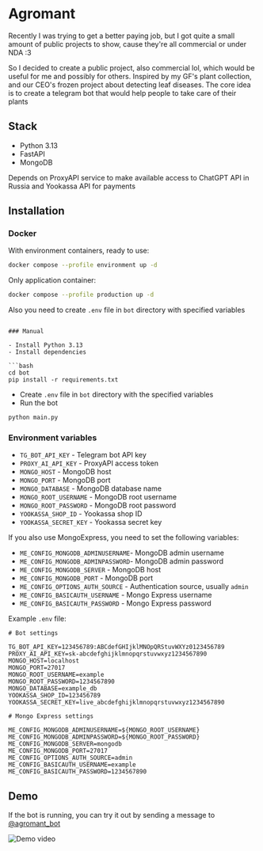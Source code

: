 # Agromant

Recently I was trying to get a better paying job, but I got quite a small
amount of public projects to show, cause they're all commercial or under NDA :3

So I decided to create a public project, also commercial lol, which would be
useful for me and possibly for others. Inspired by my GF's plant collection,
and our CEO's frozen project about detecting leaf diseases. The core idea is to
create a telegram bot that would help people to take care of their plants

## Stack

- Python 3.13
- FastAPI
- MongoDB

Depends on ProxyAPI service to make available access to ChatGPT API in Russia
and Yookassa API for payments

## Installation

### Docker

With environment containers, ready to use:

```bash
docker compose --profile environment up -d
```

Only application container:

```bash
docker compose --profile production up -d
```

Also you need to create `.env` file in `bot` directory with specified variables

```env

### Manual

- Install Python 3.13
- Install dependencies
  
```bash
cd bot
pip install -r requirements.txt
```

- Create `.env` file in `bot` directory with the specified variables
- Run the bot

```bash
python main.py
```

### Environment variables

- `TG_BOT_API_KEY` - Telegram bot API key
- `PROXY_AI_API_KEY` - ProxyAPI access token
- `MONGO_HOST` - MongoDB host
- `MONGO_PORT` - MongoDB port
- `MONGO_DATABASE` - MongoDB database name
- `MONGO_ROOT_USERNAME` - MongoDB root username
- `MONGO_ROOT_PASSWORD` - MongoDB root password
- `YOOKASSA_SHOP_ID` - Yookassa shop ID
- `YOOKASSA_SECRET_KEY` - Yookassa secret key

If you also use MongoExpress, you need to set the following variables:

- `ME_CONFIG_MONGODB_ADMINUSERNAME`- MongoDB admin username
- `ME_CONFIG_MONGODB_ADMINPASSWORD`- MongoDB admin password
- `ME_CONFIG_MONGODB_SERVER` - MongoDB host
- `ME_CONFIG_MONGODB_PORT` - MongoDB port
- `ME_CONFIG_OPTIONS_AUTH_SOURCE` - Authentication source, usually `admin`
- `ME_CONFIG_BASICAUTH_USERNAME` - Mongo Express username
- `ME_CONFIG_BASICAUTH_PASSWORD` - Mongo Express password

Example `.env` file:

```env
# Bot settings

TG_BOT_API_KEY=123456789:ABCdefGHIjklMNOpQRStuvWXYz0123456789
PROXY_AI_API_KEY=sk-abcdefghijklmnopqrstuvwxyz1234567890
MONGO_HOST=localhost
MONGO_PORT=27017
MONGO_ROOT_USERNAME=example
MONGO_ROOT_PASSWORD=1234567890
MONGO_DATABASE=example_db
YOOKASSA_SHOP_ID=123456789
YOOKASSA_SECRET_KEY=live_abcdefghijklmnopqrstuvwxyz1234567890

# Mongo Express settings

ME_CONFIG_MONGODB_ADMINUSERNAME=${MONGO_ROOT_USERNAME}
ME_CONFIG_MONGODB_ADMINPASSWORD=${MONGO_ROOT_PASSWORD}
ME_CONFIG_MONGODB_SERVER=mongodb
ME_CONFIG_MONGODB_PORT=27017
ME_CONFIG_OPTIONS_AUTH_SOURCE=admin
ME_CONFIG_BASICAUTH_USERNAME=example
ME_CONFIG_BASICAUTH_PASSWORD=1234567890
```

## Demo

If the bot is running, you can try it out by sending a message to
[@agromant_bot](https://t.me/agromant_bot)

![Demo video](/assets/demo.gif)
